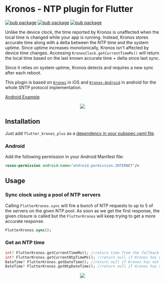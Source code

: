 # Kronos - NTP plugin for Flutter

[![pub package](https://img.shields.io/pub/v/flutter_kronos_plus.svg)](https://github.com/hautvfami/flutter-kronos)
[![pub package](https://img.shields.io/github/license/hautvfami/flutter-kronos.svg?style=flat)](https://github.com/hautvfami/flutter-kronos)
[![pub package](https://img.shields.io/badge/platform-flutter-blue.svg)](https://github.com/hautvfami/flutter-kronos)

Unlike the device clock, the time reported by Kronos is unaffected when the local time is changed while your app is running. Instead, Kronos stores accurate time along with a delta between the NTP time and the system uptime. Since uptime increases monotonically, Kronos isn't affected by device time changes. Accessing `KronosClock.getCurrentTimeMs()` will return the local time based on the last known accurate time + delta since last sync.

Since it relies on system uptime, Kronos detects and requires a new sync after each reboot. 

This plugin is based on [`Kronos`][1] in iOS and [`Kronos-Android`][2] in android for the whole SNTP protocol implementation.

[Android Example](https://github.com/hautvfami/flutter-kronos/releases/download/v0.0.2+1/app-release.apk)
<p align="center">
  <img src="https://api.qrserver.com/v1/create-qr-code/?data=https://github.com/hautvfami/flutter-kronos/releases/download/v0.0.2+1/app-release.apk&size=150x150" />
</p>



## Installation

Just add `flutter_kronos_plus` as a [dependency in your pubspec.yaml file](https://flutter.io/using-packages/).

### Android

Add the following permission in your Android Manifest file:

```xml
<uses-permission android:name="android.permission.INTERNET"/>
```

## Usage

### Sync clock using a pool of NTP servers

Calling `FlutterKronos.sync` will fire a bunch of NTP requests to up to 5 of the
servers on the given NTP pool. As soon as
we get the first response, the given closure is called but the `FlutterKronos`
will keep trying to get a more accurate response.

```dart
FlutterKronos.sync();
```

### Get an NTP time

```dart
int? FlutterKronos.getCurrentTimeMs(); //return time from the fallback clock if Kronos has not yet been synced
int? FlutterKronos.getCurrentNtpTimeMs(); //return null if Kronos has not yet been synced
DateTime? FlutterKronos.getDateTime(); //return null if Kronos has not yet been synced
DateTime? FlutterKronos.getNtpDateTime(); //return null if Kronos has not yet been synced
```


<p align="center">
    <img src="https://www.pngplay.com/wp-content/uploads/8/In-Time-Transparent-Background.png" />
</p>

[1]: https://github.com/lyft/Kronos
[2]: https://github.com/lyft/Kronos-Android